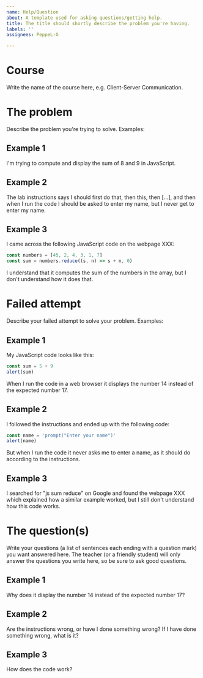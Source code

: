```yaml
---
name: Help/Question
about: A template used for asking questions/getting help.
title: The title should shortly describe the problem you're having.
labels: ''
assignees: PeppeL-G

---
```


# Course
Write the name of the course here, e.g. Client-Server Communication.

# The problem
Describe the problem you're trying to solve. Examples:

## Example 1
I'm trying to compute and display the sum of 8 and 9 in JavaScript.

## Example 2
The lab instructions says I should first do that, then this, then [...], and then when I run the code I should be asked to enter my name, but I never get to enter my name.

## Example 3
I came across the following JavaScript code on the webpage XXX:

```js
const numbers = [45, 2, 4, 3, 1, 7]
const sum = numbers.reduce((s, n) => s + n, 0)
```

I understand that it computes the sum of the numbers in the array, but I don't understand how it does that.

# Failed attempt
Describe your failed attempt to solve your problem. Examples:

## Example 1
My JavaScript code looks like this:

```js
const sum = 5 + 9
alert(sum)
```

When I run the code in a web browser it displays the number 14 instead of the expected number 17.

## Example 2
I followed the instructions and ended up with the following code:

```js
const name = 'prompt("Enter your name")'
alert(name)
```

But when I run the code it never asks me to enter a name, as it should do according to the instructions.

## Example 3
I searched for "js sum reduce" on Google and found the webpage XXX which explained how a similar example worked, but I still don't understand how this code works.

# The question(s)
Write your questions (a list of sentences each ending with a question mark) you want answered here. The teacher (or a friendly student) will only answer the questions you write here, so be sure to ask good questions.

## Example 1
Why does it display the number 14 instead of the expected number 17?

## Example 2
Are the instructions wrong, or have I done something wrong? If I have done something wrong, what is it?

## Example 3
How does the code work?
